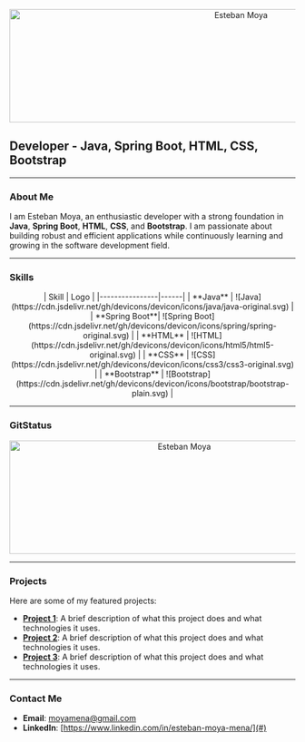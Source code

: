 <p align="center">
  <a href="https://www.linkedin.com/in/esteban-moya-mena/" target="_blank">
    <img src="../estebanmoyamena/assets/banner.jpg" alt="Esteban Moya" width="800" height="200"/>
  </a>
</p>

## Developer - Java, Spring Boot, HTML, CSS, Bootstrap

---

### About Me

I am Esteban Moya, an enthusiastic developer with a strong foundation in **Java**, **Spring Boot**, **HTML**, **CSS**, and **Bootstrap**. I am passionate about building robust and efficient applications while continuously learning and growing in the software development field.

---

### Skills
<div align="center"> 
| Skill          | Logo |
|----------------|------|
| **Java**       | ![Java](https://cdn.jsdelivr.net/gh/devicons/devicon/icons/java/java-original.svg) |
| **Spring Boot**| ![Spring Boot](https://cdn.jsdelivr.net/gh/devicons/devicon/icons/spring/spring-original.svg) |
| **HTML**       | ![HTML](https://cdn.jsdelivr.net/gh/devicons/devicon/icons/html5/html5-original.svg) |
| **CSS**        | ![CSS](https://cdn.jsdelivr.net/gh/devicons/devicon/icons/css3/css3-original.svg) |
| **Bootstrap**  | ![Bootstrap](https://cdn.jsdelivr.net/gh/devicons/devicon/icons/bootstrap/bootstrap-plain.svg) |
</div>

---

### GitStatus

<p align="center">
  <a href="https://github-readme-stats.vercel.app/api?username=estebanmoyamena&theme=chartreuse-dark&show_icons=true&hide_border=true&count_private=true" target="_blank">
    <img src="../estebanmoyamena/assets/git.png" alt="Esteban Moya" width="600" height="200"/>
  </a>
</p>


---



### Projects

Here are some of my featured projects:

- **[Project 1](#)**: A brief description of what this project does and what technologies it uses.
- **[Project 2](#)**: A brief description of what this project does and what technologies it uses.
- **[Project 3](#)**: A brief description of what this project does and what technologies it uses.

---

### Contact Me

- **Email**: [moyamena@gmail.com](mailto:moyamena@gmail.com)
- **LinkedIn**: [https://www.linkedin.com/in/esteban-moya-mena/](#)



